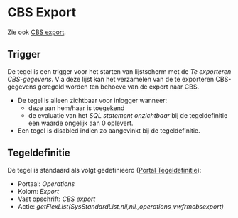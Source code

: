 # CBS Export

Zie ook [CBS export](/probleemoplossing/programmablokken/cbs_export/README.md).

## Trigger

De tegel is een trigger voor het starten van lijstscherm met de *Te exporteren CBS-gegevens*. Via deze lijst kan het verzamelen van de te exporteren CBS-gegevens geregeld worden ten behoeve van de export naar CBS.

  - De tegel is alleen zichtbaar voor inlogger wanneer:
    - deze aan hem/haar is toegekend
    - de evaluatie van het *SQL statement onzichtbaar* bij de tegeldefinitie een waarde ongelijk aan 0 oplevert.
  - Een tegel is disabled indien zo aangevinkt bij de tegeldefinitie.

## Tegeldefinitie

De tegel is standaard als volgt gedefinieerd ([Portal Tegeldefinitie](/instellen_inrichten/portaldefinitie/portal_tegel.md)):

  -  Portaal: *Operations*
  -  Kolom: *Export*
  -  Vast opschrift: *CBS export*
  -  Actie: *getFlexList(SysStandardList,nil,nil,,operations_vwfrmcbsexport)*

